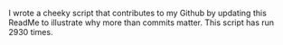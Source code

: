 I wrote a cheeky script that contributes to my Github by updating this ReadMe to illustrate why more than commits matter. This script has run 2930 times.